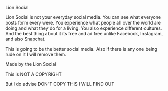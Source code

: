 Lion Social

Lion Social is not your everyday social media. You can see what everyone posts form every were. You experience what people all over the world are doing and what they do for a living. You also experience different cultures. And the best thing about it its free and ad free unlike Facebook, Instagram, and also Snapchat.

This is going to be the better social media. Also if there is any one being rude on it I will remove them.

Made by the Lion Social

This is NOT A COPYRIGHT

But I do advise DON'T COPY THIS I WILL FIND OUT
